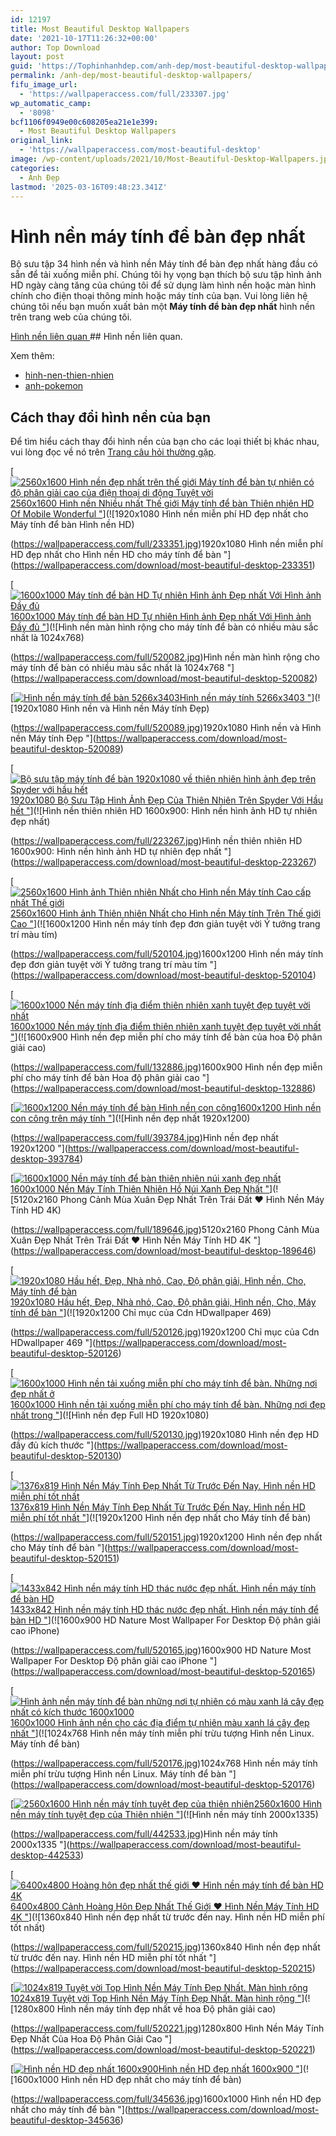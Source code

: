 ```yaml
---
id: 12197
title: Most Beautiful Desktop Wallpapers
date: '2021-10-17T11:26:32+00:00'
author: Top Download
layout: post
guid: 'https://Tophinhanhdep.com/anh-dep/most-beautiful-desktop-wallpapers/'
permalink: /anh-dep/most-beautiful-desktop-wallpapers/
fifu_image_url:
  - 'https://wallpaperaccess.com/full/233307.jpg'
wp_automatic_camp:
  - '8098'
bcf1106f0949e00c608205ea21e1e399:
  - Most Beautiful Desktop Wallpapers
original_link:
  - 'https://wallpaperaccess.com/most-beautiful-desktop'
image: /wp-content/uploads/2021/10/Most-Beautiful-Desktop-Wallpapers.jpg
categories:
  - Ảnh Đẹp
lastmod: '2025-03-16T09:48:23.341Z'
---
```

# Hình nền máy tính để bàn đẹp nhất

Bộ sưu tập 34 hình nền và hình nền Máy tính để bàn đẹp nhất hàng đầu có sẵn để tải xuống miễn phí. Chúng tôi hy vọng bạn thích bộ sưu tập hình ảnh HD ngày càng tăng của chúng tôi để sử dụng làm hình nền hoặc màn hình chính cho điện thoại thông minh hoặc máy tính của bạn. Vui lòng liên hệ chúng tôi nếu bạn muốn xuất bản một **Máy tính để bàn đẹp nhất** hình nền trên trang web của chúng tôi.

[Hình nền liên quan ](#related) ## Hình nền liên quan.

   
 Xem thêm:

   
- [hinh-nen-thien-nhien](https://tophinhanhdep.com/hinh-nen-dep/hinh-nen-thien-nhien/)
- [anh-pokemon](https://tophinhanhdep.com/anh-anime/anh-pokemon/)

## Cách thay đổi hình nền của bạn

Để tìm hiểu cách thay đổi hình nền của bạn cho các loại thiết bị khác nhau, vui lòng đọc về nó trên [Trang câu hỏi thường gặp](https://tophinhanhdep.com/faq/).

  
[[![2560x1600 Hình nền đẹp nhất trên thế giới Máy tính để bàn tự nhiên có độ phân giải cao của điện thoại di động Tuyệt vời](https://wallpaperaccess.com/full/233307.jpg)2560x1600 Hình nền Nhiều nhất Thế giới Máy tính để bàn Thiên nhiên HD Of Mobile Wonderful "](https://wallpaperaccess.com/download/most-beautiful-desktop-233307)](![1920x1080 Hình nền miễn phí HD đẹp nhất cho Máy tính để bàn Hình nền HD)

(https://wallpaperaccess.com/full/233351.jpg)1920x1080 Hình nền miễn phí HD đẹp nhất cho Hình nền HD cho máy tính để bàn "](https://wallpaperaccess.com/download/most-beautiful-desktop-233351)

[[![1600x1000 Máy tính để bàn HD Tự nhiên Hình ảnh Đẹp nhất Với ​​Hình ảnh Đầy đủ](https://wallpaperaccess.com/full/393735.jpg)1600x1000 Máy tính để bàn HD Tự nhiên Hình ảnh Đẹp nhất Với ​​Hình ảnh Đầy đủ "](https://wallpaperaccess.com/download/most-beautiful-desktop-393735)](![Hình nền màn hình rộng cho máy tính để bàn có nhiều màu sắc nhất là 1024x768)

(https://wallpaperaccess.com/full/520082.jpg)Hình nền màn hình rộng cho máy tính để bàn có nhiều màu sắc nhất là 1024x768 "](https://wallpaperaccess.com/download/most-beautiful-desktop-520082)

[[![Hình nền máy tính để bàn 5266x3403](https://wallpaperaccess.com/full/156313.jpg)Hình nền máy tính 5266x3403 "](https://wallpaperaccess.com/download/most-beautiful-desktop-156313)](![1920x1080 Hình nền và Hình nền Máy tính Đẹp)

(https://wallpaperaccess.com/full/520089.jpg)1920x1080 Hình nền và Hình nền Máy tính Đẹp "](https://wallpaperaccess.com/download/most-beautiful-desktop-520089)

[[![Bộ sưu tập máy tính để bàn 1920x1080 về thiên nhiên hình ảnh đẹp trên Spyder với hầu hết](https://wallpaperaccess.com/full/520092.jpg)1920x1080 Bộ Sưu Tập Hình Ảnh Đẹp Của Thiên Nhiên Trên Spyder Với Hầu hết "](https://wallpaperaccess.com/download/most-beautiful-desktop-520092)](![Hình nền thiên nhiên HD 1600x900: Hình nền hình ảnh HD tự nhiên đẹp nhất)

(https://wallpaperaccess.com/full/223267.jpg)Hình nền thiên nhiên HD 1600x900: Hình nền hình ảnh HD tự nhiên đẹp nhất "](https://wallpaperaccess.com/download/most-beautiful-desktop-223267)

[[![2560x1600 Hình ảnh Thiên nhiên Nhất cho Hình nền Máy tính Cao cấp nhất Thế giới](https://wallpaperaccess.com/full/520098.jpg)2560x1600 Hình ảnh Thiên nhiên Nhất cho Hình nền Máy tính Trên Thế giới Cao "](https://wallpaperaccess.com/download/most-beautiful-desktop-520098)](![1600x1200 Hình nền máy tính đẹp đơn giản tuyệt vời Ý tưởng trang trí màu tím)

(https://wallpaperaccess.com/full/520104.jpg)1600x1200 Hình nền máy tính đẹp đơn giản tuyệt vời Ý tưởng trang trí màu tím "](https://wallpaperaccess.com/download/most-beautiful-desktop-520104)

[[![1600x1000 Nền máy tính địa điểm thiên nhiên xanh tuyệt đẹp tuyệt vời nhất](https://wallpaperaccess.com/full/520107.jpg)1600x1000 Nền máy tính địa điểm thiên nhiên xanh tuyệt đẹp tuyệt vời nhất "](https://wallpaperaccess.com/download/most-beautiful-desktop-520107)](![1600x900 Hình nền đẹp miễn phí cho máy tính để bàn của hoa Độ phân giải cao)

(https://wallpaperaccess.com/full/132886.jpg)1600x900 Hình nền đẹp miễn phí cho máy tính để bàn Hoa độ phân giải cao "](https://wallpaperaccess.com/download/most-beautiful-desktop-132886)

[[![1600x1200 Nền máy tính để bàn Hình nền con công](https://wallpaperaccess.com/full/520111.jpg)1600x1200 Hình nền con công trên máy tính "](https://wallpaperaccess.com/download/most-beautiful-desktop-520111)](![Hình nền đẹp nhất 1920x1200)

(https://wallpaperaccess.com/full/393784.jpg)Hình nền đẹp nhất 1920x1200 "](https://wallpaperaccess.com/download/most-beautiful-desktop-393784)

[[![1600x1000 Nền máy tính để bàn thiên nhiên núi xanh đẹp nhất](https://wallpaperaccess.com/full/520118.jpg)1600x1000 Nền Máy Tính Thiên Nhiên Hồ Núi Xanh Đẹp Nhất "](https://wallpaperaccess.com/download/most-beautiful-desktop-520118)](![5120x2160 Phong Cảnh Mùa Xuân Đẹp Nhất Trên Trái Đất ❤ Hình Nền Máy Tính HD 4K)

(https://wallpaperaccess.com/full/189646.jpg)5120x2160 Phong Cảnh Mùa Xuân Đẹp Nhất Trên Trái Đất ❤ Hình Nền Máy Tính HD 4K "](https://wallpaperaccess.com/download/most-beautiful-desktop-189646)

[[![1920x1080 Hầu hết, Đẹp, Nhà nhỏ, Cao, Độ phân giải, Hình nền, Cho, Máy tính để bàn](https://wallpaperaccess.com/full/520124.jpg)1920x1080 Hầu hết, Đẹp, Nhà nhỏ, Cao, Độ phân giải, Hình nền, Cho, Máy tính để bàn "](https://wallpaperaccess.com/download/most-beautiful-desktop-520124)](![1920x1200 Chỉ mục của Cdn HDwallpaper 469)

(https://wallpaperaccess.com/full/520126.jpg)1920x1200 Chỉ mục của Cdn HDwallpaper 469 "](https://wallpaperaccess.com/download/most-beautiful-desktop-520126)

[[![1600x1000 Hình nền tải xuống miễn phí cho máy tính để bàn.  Những nơi đẹp nhất ở](https://wallpaperaccess.com/full/303080.jpg)1600x1000 Hình nền tải xuống miễn phí cho máy tính để bàn. Những nơi đẹp nhất trong "](https://wallpaperaccess.com/download/most-beautiful-desktop-303080)](![Hình nền đẹp Full HD 1920x1080)

(https://wallpaperaccess.com/full/520130.jpg)1920x1080 Hình nền đẹp HD đầy đủ kích thước "](https://wallpaperaccess.com/download/most-beautiful-desktop-520130)

[[![1376x819 Hình Nền Máy Tính Đẹp Nhất Từ Trước Đến Nay.  Hình nền HD miễn phí tốt nhất](https://wallpaperaccess.com/full/520148.jpg)1376x819 Hình Nền Máy Tính Đẹp Nhất Từ Trước Đến Nay. Hình nền HD miễn phí tốt nhất "](https://wallpaperaccess.com/download/most-beautiful-desktop-520148)](![1920x1200 Hình nền đẹp nhất cho Máy tính để bàn)

(https://wallpaperaccess.com/full/520151.jpg)1920x1200 Hình nền đẹp nhất cho Máy tính để bàn "](https://wallpaperaccess.com/download/most-beautiful-desktop-520151)

[[![1433x842 Hình nền máy tính HD thác nước đẹp nhất.  Hình nền máy tính để bàn HD](https://wallpaperaccess.com/full/520156.jpg)1433x842 Hình nền máy tính HD thác nước đẹp nhất. Hình nền máy tính để bàn HD "](https://wallpaperaccess.com/download/most-beautiful-desktop-520156)](![1600x900 HD Nature Most Wallpaper For Desktop Độ phân giải cao iPhone)

(https://wallpaperaccess.com/full/520165.jpg)1600x900 HD Nature Most Wallpaper For Desktop Độ phân giải cao iPhone "](https://wallpaperaccess.com/download/most-beautiful-desktop-520165)

[[![Hình ảnh nền máy tính để bàn những nơi tự nhiên có màu xanh lá cây đẹp nhất có kích thước 1600x1000](https://wallpaperaccess.com/full/520169.jpg)1600x1000 Hình ảnh nền cho các địa điểm tự nhiên màu xanh lá cây đẹp nhất "](https://wallpaperaccess.com/download/most-beautiful-desktop-520169)](![1024x768 Hình nền máy tính miễn phí trừu tượng Hình nền Linux.  Máy tính để bàn)

(https://wallpaperaccess.com/full/520176.jpg)1024x768 Hình nền máy tính miễn phí trừu tượng Hình nền Linux. Máy tính để bàn "](https://wallpaperaccess.com/download/most-beautiful-desktop-520176)

[[![2560x1600 Hình nền máy tính tuyệt đẹp của thiên nhiên](https://wallpaperaccess.com/full/520177.jpg)2560x1600 Hình nền máy tính tuyệt đẹp của Thiên nhiên "](https://wallpaperaccess.com/download/most-beautiful-desktop-520177)](![Hình nền máy tính 2000x1335)

(https://wallpaperaccess.com/full/442533.jpg)Hình nền máy tính 2000x1335 "](https://wallpaperaccess.com/download/most-beautiful-desktop-442533)

[[![6400x4800 Hoàng hôn đẹp nhất thế giới ❤ Hình nền máy tính để bàn HD 4K](https://wallpaperaccess.com/full/520186.jpg)6400x4800 Cảnh Hoàng Hôn Đẹp Nhất Thế Giới ❤ Hình Nền Máy Tính HD 4K "](https://wallpaperaccess.com/download/most-beautiful-desktop-520186)](![1360x840 Hình nền đẹp nhất từ ​​trước đến nay.  Hình nền HD miễn phí tốt nhất)

(https://wallpaperaccess.com/full/520215.jpg)1360x840 Hình nền đẹp nhất từ ​​trước đến nay. Hình nền HD miễn phí tốt nhất "](https://wallpaperaccess.com/download/most-beautiful-desktop-520215)

[[![1024x819 Tuyệt vời Top Hình Nền Máy Tính Đẹp Nhất.  Màn hình rộng](https://wallpaperaccess.com/full/520216.jpg)1024x819 Tuyệt vời Top Hình Nền Máy Tính Đẹp Nhất. Màn hình rộng "](https://wallpaperaccess.com/download/most-beautiful-desktop-520216)](![1280x800 Hình nền máy tính đẹp nhất về hoa Độ phân giải cao)

(https://wallpaperaccess.com/full/520221.jpg)1280x800 Hình Nền Máy Tính Đẹp Nhất Của Hoa Độ Phân Giải Cao "](https://wallpaperaccess.com/download/most-beautiful-desktop-520221)

[[![Hình nền HD đẹp nhất 1600x900](https://wallpaperaccess.com/full/430506.jpg)Hình nền HD đẹp nhất 1600x900 "](https://wallpaperaccess.com/download/most-beautiful-desktop-430506)](![1600x1000 Hình nền HD đẹp nhất cho máy tính để bàn)

(https://wallpaperaccess.com/full/345636.jpg)1600x1000 Hình nền HD đẹp nhất cho máy tính để bàn "](https://wallpaperaccess.com/download/most-beautiful-desktop-345636)
